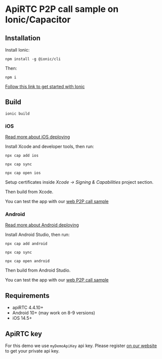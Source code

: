 # ApiRTC P2P call sample on Ionic/Capacitor

## Installation

Install Ionic:  

`npm install -g @ionic/cli`

Then:

`npm i`

[Follow this link to get started with Ionic](https://ionicframework.com/getting-started/) 

## Build

`ionic build`
### iOS

[Read more about iOS deploying](https://capacitorjs.com/docs/ios)

Install Xcode and developer tools, then run:  

`npx cap add ios`

`npx cap sync`

`npx cap open ios`

Setup certificates inside *Xcode -> Signing & Capabilities* project section.

Then build from Xcode.

You can test the app with our [web P2P call sample](https://dev.apirtc.com/demo/peertopeer_call/index.html) 

### Android

[Read more about Android deploying](https://capacitorjs.com/docs/android)

Install Android Studio, then run:

`npx cap add android`

`npx cap sync`

`npx cap open android`

Then build from Android Studio.

You can test the app with our [web P2P call sample](https://dev.apirtc.com/demo/peertopeer_call/index.html) 

## Requirements

- apiRTC 4.4.10+
- Android 10+ (may work on 8-9 versions)
- iOS 14.5+

## ApiRTC key

For this demo we use `myDemoApiKey` api key. Please register [on our website](https://cloud.apizee.com) to get your private api key.